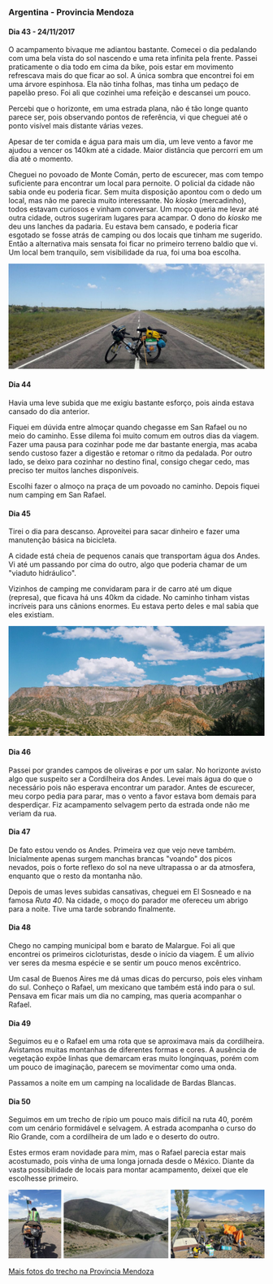 ### Argentina - Provincia Mendoza

#### Dia 43 - 24/11/2017

O acampamento bivaque me adiantou bastante.
Comecei o dia pedalando com uma bela vista do sol nascendo e uma reta infinita pela frente.
Passei praticamente o dia todo em cima da bike, pois estar em movimento refrescava mais do que ficar ao sol.
A única sombra que encontrei foi em uma árvore espinhosa.
Ela não tinha folhas, mas tinha um pedaço de papelão preso.
Foi ali que cozinhei uma refeição e descansei um pouco.

Percebi que o horizonte, em uma estrada plana, não é tão longe quanto parece ser, pois observando pontos de referência, vi que cheguei até o ponto visível mais distante várias vezes.

Apesar de ter comida e água para mais um dia, um leve vento a favor me ajudou a vencer os 140km até a cidade.
Maior distância que percorri em um dia até o momento.

Cheguei no povoado de Monte Comán, perto de escurecer, mas com tempo suficiente para encontrar um local para pernoite.
O policial da cidade não sabia onde eu poderia ficar.
Sem muita disposição apontou com o dedo um local, mas não me parecia muito interessante.
No *kiosko* (mercadinho), todos estavam curiosos e vinham conversar.
Um moço queria me levar até outra cidade, outros sugeriram lugares para acampar.
O dono do *kiosko* me deu uns lanches da padaria.
Eu estava bem cansado, e poderia ficar esgotado se fosse atrás de camping ou dos locais que tinham me sugerido.
Então a alternativa mais sensata foi ficar no primeiro terreno baldio que vi.
Um local bem tranquilo, sem visibilidade da rua, foi uma boa escolha.

![mendoza reta infinita e minha bike ao centro](./assets/images/mendoza-reta.jpg)

#### Dia 44

Havia uma leve subida que me exigiu bastante esforço, pois ainda estava cansado do dia anterior.

Fiquei em dúvida entre almoçar quando chegasse em San Rafael ou no meio do caminho.
Esse dilema foi muito comum em outros dias da viagem.
Fazer uma pausa para cozinhar pode me dar bastante energia, mas acaba sendo custoso fazer a digestão e retomar o ritmo da pedalada.
Por outro lado, se deixo para cozinhar no destino final, consigo chegar cedo, mas preciso ter muitos lanches disponíveis.

Escolhi fazer o almoço na praça de um povoado no caminho. Depois fiquei num camping em San Rafael.


#### Dia 45

Tirei o dia para descanso. 
Aproveitei para sacar dinheiro e fazer uma manutenção básica na bicicleta.

A cidade está cheia de pequenos canais que transportam água dos Andes.
Vi até um passando por cima do outro, algo que poderia chamar de um "viaduto hidráulico".

Vizinhos de camping me convidaram para ir de carro até um dique (represa), que ficava há uns 40km da cidade.
No caminho tinham vistas incríveis para uns cânions enormes.
Eu estava perto deles e mal sabia que eles existiam.

![canions de mendoza](./assets/images/canyons-mendoza.jpg)

#### Dia 46

Passei por grandes campos de oliveiras e por um salar.
No horizonte avisto algo que suspeito ser a Cordilheira dos Andes.
Levei mais água do que o necessário pois não esperava encontrar um parador.
Antes de escurecer, meu corpo pedia para parar, mas o vento a favor estava bom demais para desperdiçar.
Fiz acampamento selvagem perto da estrada onde não me veriam da rua.

#### Dia 47

De fato estou vendo os Andes.
Primeira vez que vejo neve também. 
Inicialmente apenas surgem manchas brancas "voando" dos picos nevados, pois o forte reflexo do sol na neve ultrapassa o ar da atmosfera, enquanto que o resto da montanha não.

Depois de umas leves subidas cansativas, cheguei em El Sosneado e na famosa *Ruta 40*.
Na cidade, o moço do parador me ofereceu um abrigo para a noite.
Tive uma tarde sobrando finalmente.

#### Dia 48

Chego no camping municipal bom e barato de Malargue.
Foi ali que encontrei os primeiros cicloturistas, desde o início da viagem.
É um alívio ver seres da mesma espécie e se sentir um pouco menos excêntrico.

Um casal de Buenos Aires me dá umas dicas do percurso, pois eles vinham do sul.
Conheço o Rafael, um mexicano que também está indo para o sul.
Pensava em ficar mais um dia no camping, mas queria acompanhar o Rafael.

#### Dia 49

Seguimos eu e o Rafael em uma rota que se aproximava mais da cordilheira.
Avistamos muitas montanhas de diferentes formas e cores.
A ausência de vegetação expõe linhas que demarcam eras muito longínquas, porém com um pouco de imaginação, parecem se movimentar como uma onda.

Passamos a noite em um camping na localidade de Bardas Blancas.

#### Dia 50

Seguimos em um trecho de rípio um pouco mais difícil na ruta 40, porém com um cenário formidável e selvagem.
A estrada acompanha o curso do Rio Grande, com a cordilheira de um lado e o deserto do outro.

Estes ermos eram novidade para mim, mas o Rafael parecia estar mais acostumado, pois vinha de uma longa jornada desde o México.
Diante da vasta possibilidade de locais para montar acampamento, deixei que ele escolhesse primeiro.

![Mendoza montanhas e o Rafael](./assets/images/mendoza-rafael.jpg)

[Mais fotos do trecho na Provincia Mendoza](https://photos.app.goo.gl/yRDItg28sKcZe5kB3)

